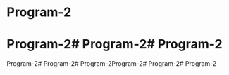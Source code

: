 # Program-2
# Program-2# Program-2# Program-2
Program-2# Program-2# Program-2Program-2# Program-2# Program-2
